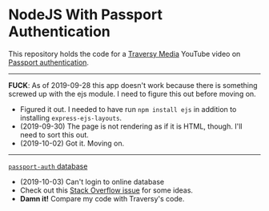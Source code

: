# NodeJS With Passport Authentication

This repository holds the code for a [Traversy Media](https://www.youtube.com/channel/UC29ju8bIPH5as8OGnQzwJyA) YouTube video on [Passport authentication](https://youtu.be/6FOq4cUdH8k).

---

**FUCK**: As of 2019-09-28 this app doesn't work because there is something screwed up with the ejs module. I need to figure this out before moving on.
* Figured it out. I needed to have run `npm install ejs` in addition to installing `express-ejs-layouts`.
* (2019-09-30) The page is not rendering as if it is HTML, though. I'll need to sort this out.
* (2019-10-02) Got it. Moving on.

---

[`passport-auth` database](https://cloud.mongodb.com/v2/5d8f614dc56c9839eee37609#clusters)
* (2019-10-03) Can't login to online database
* Check out this [Stack Overflow issue](https://stackoverflow.com/questions/55683545/mongonetworkerror-connection-4-to-localhost27017-timed-out?noredirect=1&lq=1) for some ideas.
* **Damn it!** Compare my code with Traversy's code.
